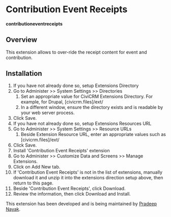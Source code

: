 # Contribution Event Receipts

#### contributioneventreceipts

## Overview

This extension allows to over-ride the receipt content for event and contribution.

## Installation

1. If you have not already done so, setup Extensions Directory
  1. Go to Administer >> System Settings >> Directories
      1. Set an appropriate value for CiviCRM Extensions Directory. For example, for Drupal, [civicrm.files]/ext/
      1. In a different window, ensure the directory exists and is readable by your web server process.
  1. Click Save.
1. If you have not already done so, setup Extensions Resources URL
  1. Go to Administer >> System Settings >> Resource URLs
      1. Beside Extension Resource URL, enter an appropriate values such as [civicrm.files]/ext/
  1. Click Save.
1. Install 'Contribution Event Receipts' extension
  1. Go to Administer >> Customize Data and Screens >> Manage Extensions.
  1. Click on Add New tab.
  1. If 'Contribution Event Receipts' is not in the list of extensions, manually download it and unzip it into the extensions direction setup above, then return to this page.
  1. Beside 'Contribution Event Receipts', click Download.
  1. Review the information, then click Download and Install.

This extension has been developed and is being maintained by [Pradeep Nayak](https://github.com/pradpnayak/).
